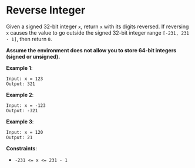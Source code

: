 # Reverse Integer

Given a signed 32-bit integer `x`, return `x` with its digits reversed. If reversing `x` causes the value to go outside the signed 32-bit integer range `[-231, 231 - 1]`, then return `0`.

**Assume the environment does not allow you to store 64-bit integers (signed or unsigned).**


**Example 1**:
```
Input: x = 123
Output: 321
```

**Example 2**:
```
Input: x = -123
Output: -321
```

**Example 3**:
```
Input: x = 120
Output: 21
```
 

**Constraints**:

- `-231 <= x <= 231 - 1`


